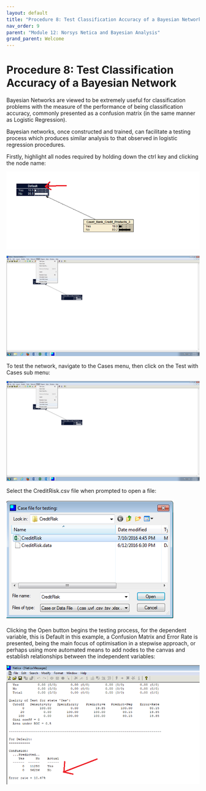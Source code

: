 ```yaml
---
layout: default
title: "Procedure 8: Test Classification Accuracy of a Bayesian Network"
nav_order: 9
parent: "Module 12: Norsys Netica and Bayesian Analysis"
grand_parent: Welcome
---
```


# Procedure 8: Test Classification Accuracy of a Bayesian Network

Bayesian Networks are viewed to be extremely useful for classification problems with the measure of the performance of being classification accuracy, commonly presented as a confusion matrix (in the same manner as Logistic Regression).

Bayesian networks, once constructed and trained, can facilitate a testing process which produces similar analysis to that observed in logistic regression procedures.

Firstly, highlight all nodes required by holding down the ctrl key and clicking the node name:

![img.png](img.png)

![img_1.png](img_1.png)

To test the network, navigate to the Cases menu, then click on the Test with Cases sub menu:

![img_2.png](img_2.png)

Select the CreditRisk.csv file when prompted to open a file:

![img_3.png](img_3.png)

Clicking the Open button begins the testing process, for the dependent variable, this is Default in this example, a Confusion Matrix and Error Rate is presented, being the main focus of optimisation in a stepwise approach, or perhaps using more automated means to add nodes to the canvas and establish relationships between the independent variables:

![img_4.png](img_4.png)